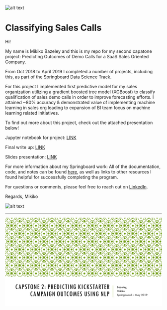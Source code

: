 ![alt text](
       https://github.com/MMBazel/springboard-program/blob/master/0.jpg
      )



# Classifying Sales Calls

Hi!

My name is Mikiko Bazeley and this is my repo for my second capatone project: Predicting Outcomes of Demo Calls for a SaaS
Sales Oriented Company. 

From Oct 2018 to April 2019 I completed a number of projects, including this, as part of the Springboard Data Science Track. 

For this project I implemented first predictive model for my sales organization utilizing a gradient boosted tree model (XGBoost) to classify qualification of sales demo calls in order to improve forecasting efforts. I attained ~80% accuracy & demonstrated value of implementing machine learning in sales org leading to expansion of BI team focus on machine learning related initiatives.


To find out more about this project, check out the attached presentation below! 

Jupyter notebook for project: [LINK](https://github.com/MMBazel/Predicting-Kickstarter-Campaign-Outcomes-Using-NLP-Feature-Engineering/blob/master/Model%2BAnalysis/Capstone%202%20-%20Kickstarter%20-%20Final%20Submission.ipynb)  

Final write up: [LINK](https://github.com/MMBazel/Predicting-Kickstarter-Campaign-Outcomes-Using-NLP-Feature-Engineering/blob/master/Capstone%202_%20Final%20Summary.pdf) 

Slides presentation: [LINK](https://github.com/MMBazel/Predicting-Kickstarter-Campaign-Outcomes-Using-NLP-Feature-Engineering/tree/master/Detailed%20Milestone%20Reports) 


For more information about my Springboard work: All of the documentation, code, and notes can be found [here](https://github.com/MMBazel/springboard-program), as well as links to other resources I found helpful for successfully completing the program. 

For questions or comments, please feel free to reach out on [LinkedIn](https://www.linkedin.com/in/mikikobazeley/). 

Regards,
Mikiko

![alt text](
       https://github.com/MMBazel/springboard-program/blob/master/Additional%20Resources/profile_pic_jpeg.jpg?raw=true
      )

--------------------------------------------------------------------------------------------------------------------------------


![alt text](https://github.com/MMBazel/Predicting-Kickstarter-Campaign-Outcomes-Using-NLP-Feature-Engineering/blob/master/Slide%20JPGs/Slide1.JPG?raw=true
      )
      
